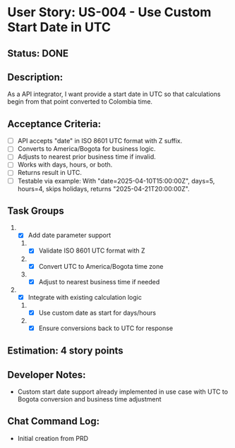 # User Story: US-004 - Use Custom Start Date in UTC

## Status: DONE

## Description:

As a API integrator, I want provide a start date in UTC so that calculations begin from that point converted to Colombia time.

## Acceptance Criteria:

- [ ] API accepts "date" in ISO 8601 UTC format with Z suffix.
- [ ] Converts to America/Bogota for business logic.
- [ ] Adjusts to nearest prior business time if invalid.
- [ ] Works with days, hours, or both.
- [ ] Returns result in UTC.
- [ ] Testable via example: With "date=2025-04-10T15:00:00Z", days=5, hours=4, skips holidays, returns "2025-04-21T20:00:00Z".

## Task Groups

1. - [x] Add date parameter support
    1. - [x] Validate ISO 8601 UTC format with Z
    2. - [x] Convert UTC to America/Bogota time zone
    3. - [x] Adjust to nearest business time if needed
2. - [x] Integrate with existing calculation logic
    1. - [x] Use custom date as start for days/hours
    2. - [x] Ensure conversions back to UTC for response

## Estimation: 4 story points

## Developer Notes:

- Custom start date support already implemented in use case with UTC to Bogota conversion and business time adjustment

## Chat Command Log:

- Initial creation from PRD